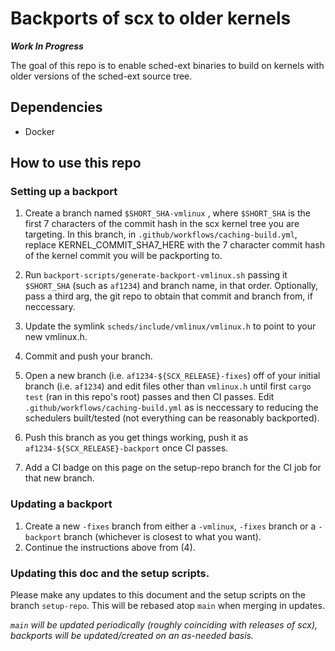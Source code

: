 # Backports of scx to older kernels

***Work In Progress***

The goal of this repo is to enable sched-ext binaries to build 
on kernels with older versions of the sched-ext source tree.

## Dependencies
* Docker

## How to use this repo

### Setting up a backport

1) Create a branch named `$SHORT_SHA-vmlinux` , where `$SHORT_SHA` is the first 7 characters of the commit hash in the scx kernel tree you are targeting. In this branch, in `.github/workflows/caching-build.yml`, replace KERNEL_COMMIT_SHA7_HERE with the 7 character commit hash of the kernel commit you will be packporting to.

2) Run `backport-scripts/generate-backport-vmlinux.sh` passing it `$SHORT_SHA` (such as `af1234`) and branch name, in that order. Optionally, pass a third arg, the git repo to obtain that commit and branch from, if neccessary.

3) Update the symlink `scheds/include/vmlinux/vmlinux.h` to point to your new vmlinux.h.

4) Commit and push your branch.

5) Open a new branch (i.e. `af1234-${SCX_RELEASE}-fixes`) off of your initial branch (i.e. `af1234`)
and edit files other than `vmlinux.h` until first `cargo test` (ran in this repo's root) passes and then CI passes. Edit `.github/workflows/caching-build.yml` as is neccessary to reducing the schedulers built/tested (not everything can be reasonably backported).

6) Push this branch as you get things working, push it as `af1234-${SCX_RELEASE}-backport` once CI passes.

7) Add a CI badge on this page on the setup-repo branch for the CI job for that new branch.

### Updating a backport

1) Create a new `-fixes` branch from either a `-vmlinux`, `-fixes` branch or a `-backport` branch (whichever is closest to what you want).
2) Continue the instructions above from (4).

### Updating this doc and the setup scripts.

Please make any updates to this document and the setup scripts on the branch `setup-repo`. This will be rebased atop `main` when merging in updates.

*`main` will be updated periodically (roughly coinciding with releases of scx), backports will be updated/created on an as-needed basis.*
